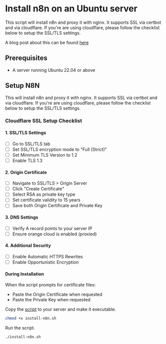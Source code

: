 # Install n8n on an Ubuntu server

This script will install n8n and proxy it with nginx. It supports SSL via certbot and via cloudflare. If you're are using cloudflare, please follow the checklist below to setup the SSL/TLS settings. 

A blog post about this can be found [here](https://randomadult.com/how-to-install-n8n-with-cloudflare-ssl/)

## Prerequisites

- A server running Ubuntu 22.04 or above

## Setup N8N

This will install n8n and proxy it with nginx. It supports SSL via certbot and via cloudflare. If you're are using cloudflare, please follow the checklist below to setup the SSL/TLS settings.

### Cloudflare SSL Setup Checklist

#### 1. SSL/TLS Settings

- [ ] Go to SSL/TLS tab
- [ ] Set SSL/TLS encryption mode to "Full (Strict)"
- [ ] Set Minimum TLS Version to 1.2
- [ ] Enable TLS 1.3

#### 2. Origin Certificate

- [ ] Navigate to SSL/TLS > Origin Server
- [ ] Click "Create Certificate"
- [ ] Select RSA as private key type
- [ ] Set certificate validity to 15 years
- [ ] Save both Origin Certificate and Private Key

#### 3. DNS Settings

- [ ] Verify A record points to your server IP
- [ ] Ensure orange cloud is enabled (proxied)

#### 4. Additional Security

- [ ] Enable Automatic HTTPS Rewrites
- [ ] Enable Opportunistic Encryption

#### During Installation

When the script prompts for certificate files:

- Paste the Origin Certificate when requested
- Paste the Private Key when requested

Copy the [script](install-n8n.sh) to your server and make it executable.

```bash
chmod +x install-n8n.sh
```

Run the script.

```bash
./install-n8n.sh
```